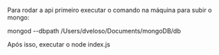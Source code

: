 Para rodar a api primeiro executar o comando na máquina para subir o mongo:

mongod --dbpath /Users/dveloso/Documents/mongoDB/db

Após isso, executar o node index.js
